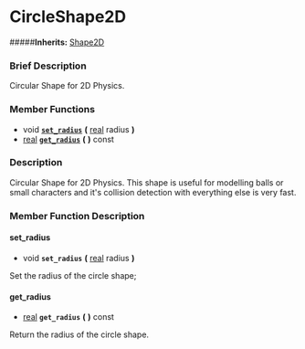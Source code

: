 #  CircleShape2D  
#####**Inherits:** [Shape2D](class_shape2d)

###  Brief Description  
Circular Shape for 2D Physics.

###  Member Functions 
  * void  **[`set_radius`](#set_radius)**  **(** [real](class_real) radius  **)**
  * [real](class_real)  **[`get_radius`](#get_radius)**  **(** **)** const

###  Description  
Circular Shape for 2D Physics. This shape is useful for modelling balls or small characters and it's collision detection with everything else is very fast.

###  Member Function Description  

#### <a name="set_radius">set_radius</a>
  * void  **`set_radius`**  **(** [real](class_real) radius  **)**

Set the radius of the circle shape;

#### <a name="get_radius">get_radius</a>
  * [real](class_real)  **`get_radius`**  **(** **)** const

Return the radius of the circle shape.
